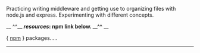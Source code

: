 Practicing writing middleware and getting use to organizing files with node.js and express. Experimenting with different concepts. 

__ ^^**__ _resources_: npm link below. __^^** __

{ [npm]() } packages..... 

---


